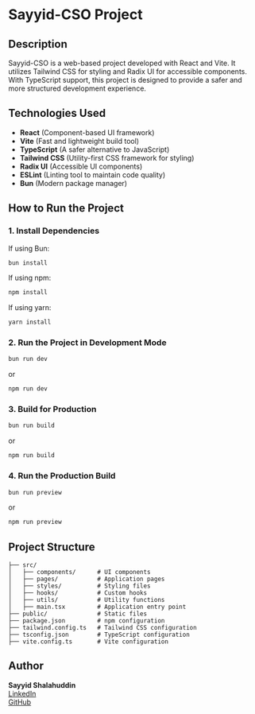 # Sayyid-CSO Project

## Description
Sayyid-CSO is a web-based project developed with React and Vite. It utilizes Tailwind CSS for styling and Radix UI for accessible components. With TypeScript support, this project is designed to provide a safer and more structured development experience.

## Technologies Used
- **React** (Component-based UI framework)
- **Vite** (Fast and lightweight build tool)
- **TypeScript** (A safer alternative to JavaScript)
- **Tailwind CSS** (Utility-first CSS framework for styling)
- **Radix UI** (Accessible UI components)
- **ESLint** (Linting tool to maintain code quality)
- **Bun** (Modern package manager)

## How to Run the Project

### 1. Install Dependencies
If using Bun:
```sh
bun install
```
If using npm:
```sh
npm install
```
If using yarn:
```sh
yarn install
```

### 2. Run the Project in Development Mode
```sh
bun run dev
```
or
```sh
npm run dev
```

### 3. Build for Production
```sh
bun run build
```
or
```sh
npm run build
```

### 4. Run the Production Build
```sh
bun run preview
```
or
```sh
npm run preview
```

## Project Structure
```
├── src/
│   ├── components/      # UI components
│   ├── pages/           # Application pages
│   ├── styles/          # Styling files
│   ├── hooks/           # Custom hooks
│   ├── utils/           # Utility functions
│   ├── main.tsx         # Application entry point
├── public/              # Static files
├── package.json         # npm configuration
├── tailwind.config.ts   # Tailwind CSS configuration
├── tsconfig.json        # TypeScript configuration
├── vite.config.ts       # Vite configuration
```

## Author
**Sayyid Shalahuddin**  
[LinkedIn](https://www.linkedin.com/in/sayyid-shalahuddin-431033166/)  
[GitHub](https://github.com/sayyidisal)

